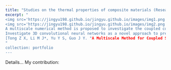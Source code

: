 ```yaml
---
title: "Studies on the thermal properties of composite materials (Research Assistant)"
excerpt: "
<img src='https://jingyu198.github.io/jingyu.github.io/images/img1.png'>
<img src='https://jingyu198.github.io/jingyu.github.io/images/img2.png'><br/><br/>
A multiscale numerical method is proposed to investigate the coupled conduction-radiation heat transfer in C/SiC composites, which can significantly reduce the computational time of reconstructing temperature and radiation intensity fields while ensuring the computational accuracy.<br/><br/>
Investigate 3D convolutional neural networks as a novel approach to predict thermal properties. The networks learn the mapping from sophisticated material microstructures with phase-property, to effective properties at macro-level.<br/><br/>
[Tong Z X, Li M J*, Yu Y S, Guo J Y. "A Multiscale Method for Coupled Steady-State Heat Conduction and Radiative Transfer Equations in Composite Materials", Journal of Heat Transfer, 2021.](https://jingyu198.github.io/jingyu.github.io/files/paper2.pdf)
"
collection: portfolio
---
```

Details...
My contribution: 
